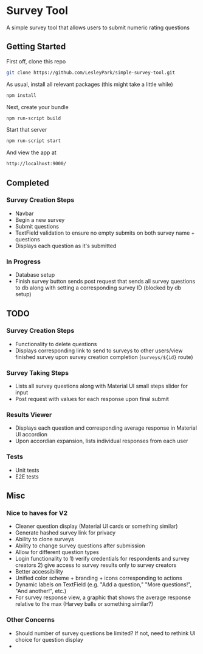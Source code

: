 # Survey Tool

A simple survey tool that allows users to submit numeric rating questions

## Getting Started
First off, clone this repo
```bash
git clone https://github.com/LesleyPark/simple-survey-tool.git
```
As usual, install all relevant packages (this might take a little while)
```bash
npm install
```
Next, create your bundle
```bash
npm run-script build
```
Start that server
```bash
npm run-script start
```
And view the app at
```bash
http://localhost:9000/
```

## Completed
### Survey Creation Steps
  * Navbar
  * Begin a new survey
  * Submit questions
  * TextField validation to ensure no empty submits on both survey name + questions
  * Displays each question as it's submitted

### In Progress
  * Database setup
  * Finish survey button sends post request that sends all survey questions to db along with setting a corresponding survey ID (blocked by db setup)

## TODO
### Survey Creation Steps
  * Functionality to delete questions
  * Displays corresponding link to send to surveys to other users/view finished survey upon survey creation completion (`surveys/${id}` route)
### Survey Taking Steps
  * Lists all survey questions along with Material UI small steps slider for input
  * Post request with values for each response upon final submit
### Results Viewer
  * Displays each question and corresponding average response in Material UI accordion
  * Upon accordian expansion, lists individual responses from each user
### Tests
  * Unit tests
  * E2E tests

## Misc
### Nice to haves for V2
  * Cleaner question display (Material UI cards or something similar)
  * Generate hashed survey link for privacy
  * Ability to clone surveys
  * Ability to change survey questions after submission
  * Allow for different question types
  * Login functionality to 1) verify credentials for respondents and survey creators 2) give access to survey results only to survey creators
  * Better accessibility
  * Unified color scheme + branding + icons corresponding to actions
  * Dynamic labels on TextField (e.g. "Add a question," "More questions!", "And another!", etc.)
  * For survey response view, a graphic that shows the average response relative to the max (Harvey balls or something similar?)
### Other Concerns
  * Should number of survey questions be limited? If not, need to rethink UI choice for question display
  * 